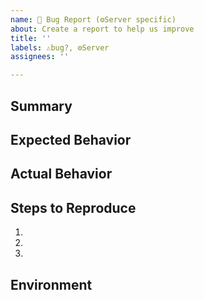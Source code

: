 ```yaml
---
name: 🐛 Bug Report (⚙️Server specific)
about: Create a report to help us improve
title: ''
labels: ⚠️bug?, ⚙️Server
assignees: ''

---
```


## Summary

<!-- Tell us what the bug is -->

## Expected Behavior

<!--- Tell us what should happen -->

## Actual Behavior

<!--- Tell us what happens instead of the expected behavior -->

## Steps to Reproduce

1.
2.
3.

## Environment

<!-- Tell us where on the platform it happens -->
<!-- e.g. your Node.js version, your OS -->
